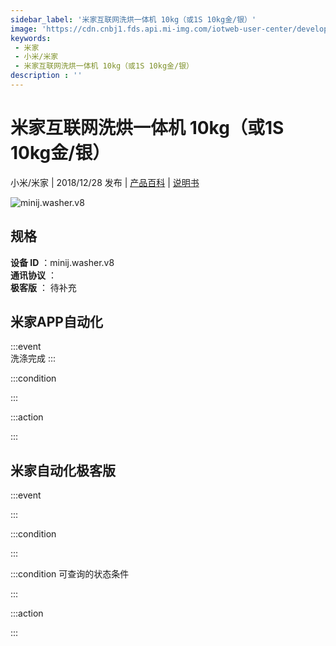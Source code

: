 ```yaml
---
sidebar_label: '米家互联网洗烘一体机 10kg（或1S 10kg金/银）'
image: 'https://cdn.cnbj1.fds.api.mi-img.com/iotweb-user-center/developer_16790701039753chAbFny.png?GalaxyAccessKeyId=AKVGLQWBOVIRQ3XLEW&Expires=9223372036854775807&Signature=ad/ofaoowNM/0WFB4LGRLN9KiHg='
keywords: 
 - 米家
 - 小米/米家
 - 米家互联网洗烘一体机 10kg（或1S 10kg金/银）
description : ''
---
```

# 米家互联网洗烘一体机 10kg（或1S 10kg金/银）

小米/米家 | 2018/12/28 发布 | [产品百科](https://home.mi.com/webapp/content/baike/product/index.html?model=minij.washer.v8/) | [说明书](https://home.mi.com/views/introduction.html?model=minij.washer.v8&region=cn)

![minij.washer.v8](https://cdn.cnbj1.fds.api.mi-img.com/iotweb-user-center/developer_16790701039753chAbFny.png?GalaxyAccessKeyId=AKVGLQWBOVIRQ3XLEW&Expires=9223372036854775807&Signature=ad/ofaoowNM/0WFB4LGRLN9KiHg=)

## 规格  
> 
**设备 ID** ：minij.washer.v8  
**通讯协议** ：  
**极客版**  ： 待补充 


## 米家APP自动化  

:::event  
洗涤完成
:::

:::condition  

:::

:::action   

:::

## 米家自动化极客版  

:::event  

:::

:::condition  

:::

:::condition 可查询的状态条件  

:::

:::action  

:::

        
